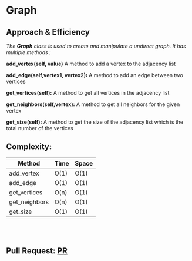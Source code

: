 # Graph



## Approach & Efficiency


*The **Graph** class is used to create and manipulate a undirect graph. It has multiple methods :*

**add_vertex(self, value)**  A method to add a vertex to the adjacency list

**add_edge(self,vertex1, vertex2):**    A method to add an edge between two vertices

**get_vertices(self):**      A method to get all vertices in the adjacency list

**get_neighbors(self,vertex):**   A method to get all neighbors for the given vertex

**get_size(self):**     A method to get the size of the adjacency list which is the total number of the vertices


## Complexity:

| Method        | Time | Space |
|--------       |------|-------|
| add_vertex    | O(1) | O(1)  |
| add_edge      | O(1) | O(1)  |
| get_vertices  | O(n) | O(1)  |
| get_neighbors | O(n) | O(1)  |
| get_size      | O(1) | O(1)  |



<br>




<br>

## Pull Request: [PR](https://github.com/DohaKhamaiseh/data-structures-and-algorithms/pull/61)